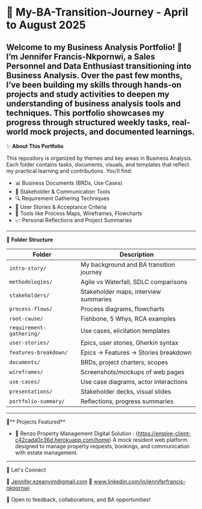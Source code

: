 # 💼 My-BA-Transition-Journey - April to August 2025

Welcome to my Business Analysis Portfolio! 👋  
I’m Jennifer Francis-Nkpornwi, a Sales Personnel and Data Enthusiast transitioning into Business Analysis.
Over the past few months, I’ve been building my skills through hands-on projects and study activities to deepen my understanding of business analysis tools and techniques. This portfolio showcases my progress through structured weekly tasks, real-world mock projects, and documented learnings.
---

✨ **About This Portfolio**

This repository is organized by themes and key areas in Business Analysis. Each folder contains tasks, documents, visuals, and templates that reflect my practical learning and contributions.
You’ll find:
- 📊 Business Documents (BRDs, Use Cases)
- 👥 Stakeholder & Communication Tools
- 🔍 Requirement Gathering Techniques
- 📝 User Stories & Acceptance Criteria
- 🔧 Tools like Process Maps, Wireframes, Flowcharts
- 📈 Personal Reflections and Project Summaries
---
📁 **Folder Structure**

| Folder | Description |
|--------|-------------|
| `intro-story/` | My background and BA transition journey |
| `methodologies/` | Agile vs Waterfall, SDLC comparisons |
| `stakeholders/` | Stakeholder maps, interview summaries |
| `process-flows/` | Process diagrams, flowcharts |
| `root-cause/` | Fishbone, 5 Whys, RCA examples |
| `requirement-gathering/` | Use cases, elicitation templates |
| `user-stories/` | Epics, user stories, Gherkin syntax |
| `features-breakdown/` | Epics → Features → Stories breakdown |
| `documents/` | BRDs, project charters, scopes |
| `wireframes/` | Screenshots/mockups of web pages |
| `use-cases/` | Use case diagrams, actor interactions |
| `presentations/` | Stakeholder decks, visual slides |
| `portfolio-summary/` | Reflections, progress summaries |
---
📌** Projects Featured**
- 🏡 Renzo Property Management Digital Solution  : (https://empire-client-c42cada0c36d.herokuapp.com/home)
A mock resident web platform designed to manage property requests, bookings, and communication with estate management.
---

🔗 Let's Connect

📩 Jennifer.ezeanyim@gmail.com
🔗 www.linkedin.com/in/jenniferfrancis-nkpornwi

📍 Open to feedback, collaborations, and BA opportunities!
